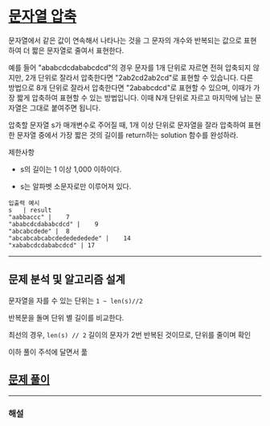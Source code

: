 # [문자열 압축](https://school.programmers.co.kr/learn/courses/30/lessons/60057)

문자열에서 같은 값이 연속해서 나타나는 것을 그 문자의 개수와 반복되는 값으로 표현하여 더 짧은 문자열로 줄여서 표현한다.

예를 들어 "ababcdcdababcdcd"의 경우 문자를 1개 단위로 자르면 전혀 압축되지 않지만, 2개 단위로 잘라서 압축한다면 "2ab2cd2ab2cd"로 표현할 수 있습니다. 다른 방법으로 8개 단위로 잘라서 압축한다면 "2ababcdcd"로 표현할 수 있으며, 이때가 가장 짧게 압축하여 표현할 수 있는 방법입니다. 이때 N개 단위로 자르고 마지막에 남는 문자열은 그대로 붙여주면 됩니다.

압축할 문자열 s가 매개변수로 주어질 때, 1개 이상 단위로 문자열을 잘라 압축하여 표현한 문자열 중에서 가장 짧은 것의 길이를 return하는 solution 함수를 완성하라.

제한사항

- s의 길이는 1 이상 1,000 이하이다.

- s는 알파벳 소문자로만 이루어져 있다.

```
입출력 예시
s	| result
"aabbaccc" |	7
"ababcdcdababcdcd" |	9
"abcabcdede" |	8
"abcabcabcabcdededededede" |	14
"xababcdcdababcdcd"	| 17
```

---

## 문제 분석 및 알고리즘 설계

문자열을 자를 수 있는 단위는 `1 ~ len(s)//2`

반복문을 돌며 단위 별 길이를 비교한다.

최선의 경우, `len(s) // 2` 길이의 문자가 2번 반복된 것이므로, 단위를 줄이며 확인

이하 풀이 주석에 달면서 풂

## [문제 풀이](./9.py)

---

### 해설
